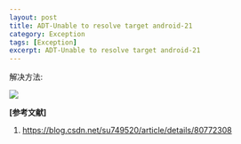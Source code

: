 ```yaml
---
layout: post
title: ADT-Unable to resolve target android-21
category: Exception
tags: [Exception]
excerpt: ADT-Unable to resolve target android-21
---
```


解决方法:

![](http://www.nangongyibin.com/assets/images/Exception/2.png)


**[参考文献]**

1. <https://blog.csdn.net/su749520/article/details/80772308>


